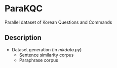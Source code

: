 # ParaKQC
Parallel dataset of Korean Questions and Commands

## Description
- Dataset generation (in *mkdata.py*)
  - Sentence similarity corpus
  - Paraphrase corpus
